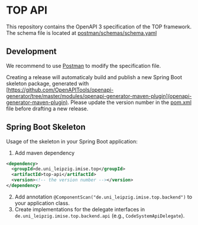 # TOP API

This repository contains the OpenAPI 3 specification of the TOP framework. The schema file is located at [postman/schemas/schema.yaml](postman/schemas/schema.yaml)

## Development

We recommend to use [Postman](https://www.postman.com) to modify the specification file.

Creating a release will automaticaly build and publish a new Spring Boot skeleton package, generated with [https://github.com/OpenAPITools/openapi-generator/tree/master/modules/openapi-generator-maven-plugin](openapi-generator-maven-plugin). Please update the version number in the [pom.xml](pom.xml) file before drafting a new release.

## Spring Boot Skeleton

Usage of the skeleton in your Spring Boot application:

1. Add maven dependency
```xml
<dependency>
  <groupId>de.uni_leipzig.imise.top</groupId>
  <artifactId>top-api</artifactId>
  <version><!-- the version number --></version>
</dependency>
```
2. Add annotation `@ComponentScan("de.uni_leipzig.imise.top.backend")` to your application class.
3. Create implementations for the delegate interfaces in `de.uni_leipzig.imise.top.backend.api` (e.g., `CodeSystemApiDelegate`).
